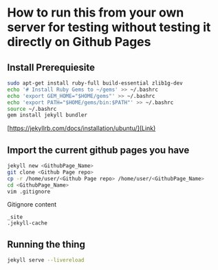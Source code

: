 # How to run this from your own server for testing without testing it directly on Github Pages

## Install Prerequiesite

```bash
sudo apt-get install ruby-full build-essential zlib1g-dev
echo '# Install Ruby Gems to ~/gems' >> ~/.bashrc
echo 'export GEM_HOME="$HOME/gems"' >> ~/.bashrc
echo 'export PATH="$HOME/gems/bin:$PATH"' >> ~/.bashrc
source ~/.bashrc
gem install jekyll bundler
```
[https://jekyllrb.com/docs/installation/ubuntu/](Link)

## Import the current github pages you have

```bash
jekyll new <GithubPage_Name>
git clone <Github Page repo>
cp -r /home/user/<Github Page repo> /home/user/<GithubPage_Name>
cd <GithubPage_Name>
vim .gitignore
```

Gitignore content
```
_site
.jekyll-cache
```

## Running the thing

```bash
jekyll serve --livereload
```